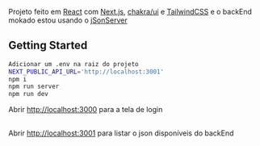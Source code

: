 Projeto feito em [React](https://react.dev/) com [Next.js](https://nextjs.org), [chakra/ui](https://chakra-ui.com/) e [TailwindCSS](https://tailwindcss.com/) e o backEnd mokado estou usando o [jSonServer](https://github.com/typicode/json-server)
## Getting Started

```bash
Adicionar um .env na raiz do projeto
NEXT_PUBLIC_API_URL='http://localhost:3001'
npm i
npm run server
npm run dev
```

Abrir [http://localhost:3000](http://localhost:3000) para a tela de login
##
Abrir [http://localhost:3001](http://localhost:3001) para listar o json disponíveis do backEnd